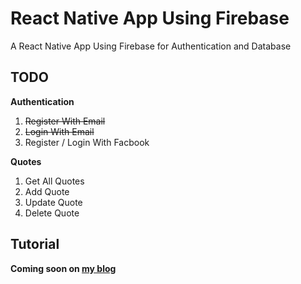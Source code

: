 # React Native App Using Firebase
A React Native App Using Firebase for Authentication and Database

## TODO
**Authentication**
1. ~~Register With Email~~
2. ~~Login With Email~~
3. Register / Login With Facbook
   
**Quotes**
1. Get All Quotes
2. Add Quote
3. Update Quote
4. Delete Quote

## Tutorial 
**Coming soon on [my blog](https://medium.com/@mosesesan)**